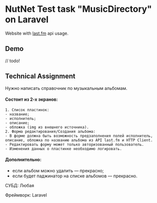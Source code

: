 # NutNet Test task "MusicDirectory" on Laravel

Website with [last.fm](https://www.last.fm/api) api usage.
## Demo

// todo!
## Technical Assignment

Нужно написать справочник по музыкальным альбомам.

#### Состоит из 2-х экранов:

    1. Cписок пластинок:
    - название;
    - исполнитель;
    - описание;
    - обложка (img из внешнего источника).
    2. Форма редактирования/Создания альбома:
    - В форме должна быть возможность предзаполнения полей исполнитель, описание, обложка по названию альбома из API last.fm и HTTP Client.
    - Редактировать форму может только авторизованный пользователь.
    - Изменения данных о пластинке необходимо логировать.

#### Дополнительно:
- если альбом можно удалить — прекрасно;
- если будет паджинатор на списке альбомов — прекрасно.

СУБД: Любая

Фреймворк: Laravel
